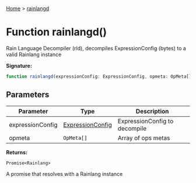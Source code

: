 [Home](../index.md) &gt; [rainlangd](./rainlangd_2.md)

# Function rainlangd()

Rain Language Decompiler (rld), decompiles ExpressionConfig (bytes) to a valid Rainlang instance

<b>Signature:</b>

```typescript
function rainlangd(expressionConfig: ExpressionConfig, opmeta: OpMeta[]): Promise<Rainlang>;
```

## Parameters

|  Parameter | Type | Description |
|  --- | --- | --- |
|  expressionConfig | [ExpressionConfig](../types/expressionconfig.md) | ExpressionConfig to decompile |
|  opmeta | `OpMeta[]` | Array of ops metas |

<b>Returns:</b>

`Promise<Rainlang>`

A promise that resolves with a Rainlang instance

